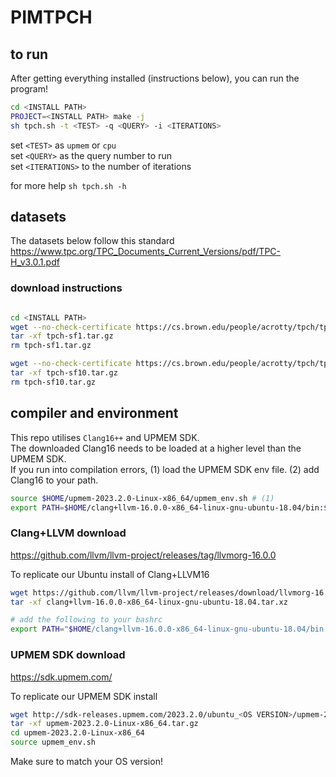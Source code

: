 # PIMTPCH

## to run

After getting everything installed (instructions below), you can run the program!
```bash
cd <INSTALL PATH>
PROJECT=<INSTALL PATH> make -j
sh tpch.sh -t <TEST> -q <QUERY> -i <ITERATIONS>
```

set ```<TEST>``` as ```upmem``` or ```cpu``` <br> 
set ```<QUERY>``` as the query number to run  <br>
set ```<ITERATIONS>``` to the number of iterations <br>


for more help ```sh tpch.sh -h```

## datasets
The datasets below follow this standard
https://www.tpc.org/TPC_Documents_Current_Versions/pdf/TPC-H_v3.0.1.pdf

### download instructions
```bash

cd <INSTALL PATH>
wget --no-check-certificate https://cs.brown.edu/people/acrotty/tpch/tpch-sf1.tar.gz
tar -xf tpch-sf1.tar.gz 
rm tpch-sf1.tar.gz 

wget --no-check-certificate https://cs.brown.edu/people/acrotty/tpch/tpch-sf10.tar.gz
tar -xf tpch-sf10.tar.gz
rm tpch-sf10.tar.gz

```

## compiler and environment
This repo utilises ```Clang16++``` and UPMEM SDK. <br>
The downloaded Clang16 needs to be loaded at a higher level than the UPMEM SDK. <br>
If you run into compilation errors, (1) load the UPMEM SDK env file. (2) add Clang16 to your path. <br>
```bash
source $HOME/upmem-2023.2.0-Linux-x86_64/upmem_env.sh # (1)
export PATH=$HOME/clang+llvm-16.0.0-x86_64-linux-gnu-ubuntu-18.04/bin:$PATH # (2)
```

### Clang+LLVM download

https://github.com/llvm/llvm-project/releases/tag/llvmorg-16.0.0

To replicate our Ubuntu install of Clang+LLVM16
```bash
wget https://github.com/llvm/llvm-project/releases/download/llvmorg-16.0.0/clang+llvm-16.0.0-x86_64-linux-gnu-ubuntu-18.04.tar.xz
tar -xf clang+llvm-16.0.0-x86_64-linux-gnu-ubuntu-18.04.tar.xz 

# add the following to your bashrc
export PATH="$HOME/clang+llvm-16.0.0-x86_64-linux-gnu-ubuntu-18.04/bin:$PATH"
```


### UPMEM SDK download

https://sdk.upmem.com/ <br>

To replicate our UPMEM SDK install
```bash
wget http://sdk-releases.upmem.com/2023.2.0/ubuntu_<OS VERSION>/upmem-2023.2.0-Linux-x86_64.tar.gz
tar -xf upmem-2023.2.0-Linux-x86_64.tar.gz 
cd upmem-2023.2.0-Linux-x86_64
source upmem_env.sh
```
Make sure to match your OS version! <br>


